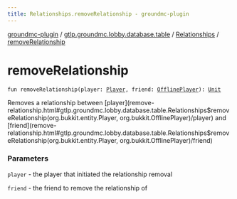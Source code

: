 ```yaml
---
title: Relationships.removeRelationship - groundmc-plugin
---
```


[groundmc-plugin](../../index.html) / [gtlp.groundmc.lobby.database.table](../index.html) / [Relationships](index.html) / [removeRelationship](.)

# removeRelationship

`fun removeRelationship(player: `[`Player`](https://hub.spigotmc.org/javadocs/spigot/org/bukkit/entity/Player.html)`, friend: `[`OfflinePlayer`](https://hub.spigotmc.org/javadocs/spigot/org/bukkit/OfflinePlayer.html)`): `[`Unit`](https://kotlinlang.org/api/latest/jvm/stdlib/kotlin/-unit/index.html)

Removes a relationship between [player](remove-relationship.html#gtlp.groundmc.lobby.database.table.Relationships$removeRelationship(org.bukkit.entity.Player, org.bukkit.OfflinePlayer)/player) and [friend](remove-relationship.html#gtlp.groundmc.lobby.database.table.Relationships$removeRelationship(org.bukkit.entity.Player, org.bukkit.OfflinePlayer)/friend)

### Parameters

`player` - the player that initiated the relationship removal

`friend` - the friend to remove the relationship of